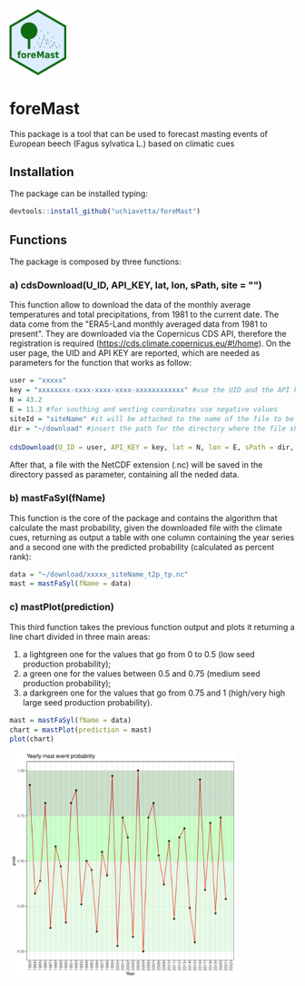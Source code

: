 <img src="inst/logo_foreMast.png" width="100">

# foreMast



This package is a tool that can be used to forecast masting events of European beech (Fagus sylvatica L.) based on climatic cues

## Installation
The package can be installed typing:
```r
devtools::install_github("uchiavetta/foreMast")
```

## Functions
The package is composed by three functions:

### a) cdsDownload(U_ID, API_KEY, lat, lon, sPath, site = "")
This function allow to download the data of the monthly average temperatures and total precipitations, from 1981 to the current date. The data come from the "ERA5-Land monthly averaged data from 1981 to present". They are downloaded via the Copernicus CDS API, therefore the registration is required (https://cds.climate.copernicus.eu/#!/home).
On the user page, the UID and API KEY are reported, which are needed as parameters for the function that works as follow:
```r
user = "xxxxx" 
key = "xxxxxxxx-xxxx-xxxx-xxxx-xxxxxxxxxxxx" #use the UID and the API key in your Copernicus CDS User profile
N = 43.2 
E = 11.3 #for southing and westing coordinates use negative values
siteId = "siteName" #it will be attached to the name of the file to be downloaded, along with the user id
dir = "~/download" #insert the path for the directory where the file should be downloaded

cdsDownload(U_ID = user, API_KEY = key, lat = N, lon = E, sPath = dir, site = "")
```
After that, a file with the NetCDF extension (.nc) will be saved in the directory passed as parameter, containing all the neded data.

### b) mastFaSyl(fName)
This function is the core of the package and contains the algorithm that calculate the mast probability, given the downloaded file with the climate cues, returning as output a table with one column containing the year series and a second one with the predicted probability (calculated as percent rank):

```r
data = "~/download/xxxxx_siteName_t2p_tp.nc"
mast = mastFaSyl(fName = data)
```
### c) mastPlot(prediction)
This third function takes the previous function output and plots it returning a line chart divided in three main areas: 
1. a lightgreen one for the values that go from 0 to 0.5 (low seed production probability); 
2. a green one for the values between 0.5 and 0.75 (medium seed production probability);
3. a darkgreen one for the values that go from 0.75 and 1 (high/very high large seed production probability).

```r
mast = mastFaSyl(fName = data)
chart = mastPlot(prediction = mast)
plot(chart)
```
<img src="inst/examplot.png" width="400">
